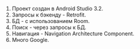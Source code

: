 1. Проект создан в Android Studio 3.2.
2. Запросы к бэкенду - Retrofit.
3. БД - с использованием Room.
4. Поиск - через запросы к БД.
5. Навигация - Navigation Architecture Component.
6. Много Google.
